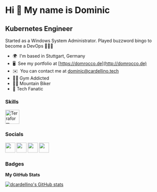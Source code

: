 Hi 👋 My name is Dominic
========================

Kubernetes Engineer
-------------------

Started as a Windows System Administrator. Played buzzword bingo to become a DevOps 👨🏽‍💻

* 🌍  I'm based in Stuttgart, Germany
* 🖥️  See my portfolio at [https://domrocco.de](http://domrocco.de)
* ✉️  You can contact me at [dominic@cardellino.tech](mailto:dominic@cardellino.tech)
* 🏋🏼 Gym Addicted
* 🚵🏼 Mountain Biker
* 📱 Tech Fanatic

### Skills

<p align="left">
<a href="https://terraform.io" target="_blank" rel="noreferrer"><img src="https://trustedshops-site-bucket.sos-de-fra-1.exoscale-cdn.com/site/svg/trusted-shops-techstack-terraform-logo.svg" width="45" height="45" alt="Terraform" /></a>
</p>


### Socials

<p align="left"> <a href="https://www.github.com/dcardellino" target="_blank" rel="noreferrer"><img src="https://raw.githubusercontent.com/danielcranney/readme-generator/main/public/icons/socials/github.svg" width="32" height="32" /></a> <a href="http://www.instagram.com/rocco.lovesdevops" target="_blank" rel="noreferrer"><img src="https://raw.githubusercontent.com/danielcranney/readme-generator/main/public/icons/socials/instagram.svg" width="32" height="32" /></a> <a href="https://www.linkedin.com/in/dominic-cardellino" target="_blank" rel="noreferrer"><img src="https://raw.githubusercontent.com/danielcranney/readme-generator/main/public/icons/socials/linkedin.svg" width="32" height="32" /></a> <a href="https://www.twitter.com/domrocc_" target="_blank" rel="noreferrer"><img src="https://raw.githubusercontent.com/danielcranney/readme-generator/main/public/icons/socials/twitter.svg" width="32" height="32" /></a></p>

### Badges

<b>My GitHub Stats</b>

<a href="http://www.github.com/dcardellino"><img src="https://github-readme-stats.vercel.app/api?username=dcardellino&show_icons=true&hide=&count_private=true&title_color=0891b2&text_color=ffffff&icon_color=0891b2&bg_color=1c1917&hide_border=true&show_icons=true" alt="dcardellino's GitHub stats" /></a>

